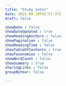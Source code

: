 ```yaml
---
title: "Study notes"
date: 2025-09-10T01:57:37Z
draft: false

showDate : false
showDateUpdated : true
showHeadingAnchors : false
showPagination : false
showReadingTime : false
showTableOfContents : true
showTaxonomies : false 
showWordCount : false
showSummary : true
sharingLinks : false
groupByYear: false

---
```


